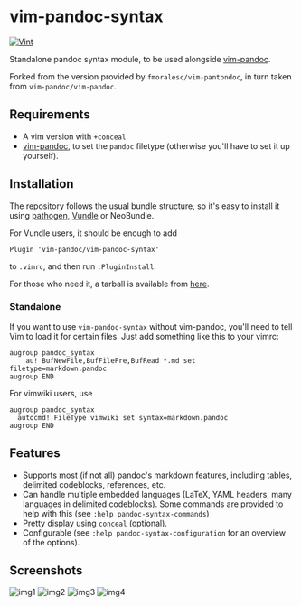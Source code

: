 # vim-pandoc-syntax

[![Vint](https://github.com/vim-pandoc/vim-pandoc-syntax/workflows/Vint/badge.svg)](https://github.com/vim-pandoc/vim-pandoc-syntax/actions?workflow=Vint)

Standalone pandoc syntax module, to be used alongside
[vim-pandoc](http://github.com/vim-pandoc/vim-pandoc).

Forked from the version provided by `fmoralesc/vim-pantondoc`, in turn taken
from `vim-pandoc/vim-pandoc`.

## Requirements

* A vim version with `+conceal`
* [vim-pandoc](http://github.com/vim-pandoc/vim-pandoc), to set the
  `pandoc` filetype (otherwise you'll have to set it up yourself).

## Installation

The repository follows the usual bundle structure, so it's easy to install it
using [pathogen](https://github.com/tpope/vim-pathogen),
[Vundle](https://github.com/gmarik/vundle) or NeoBundle.

For Vundle users, it should be enough to add

    Plugin 'vim-pandoc/vim-pandoc-syntax'

to `.vimrc`, and then run `:PluginInstall`.

For those who need it, a tarball is available from
[here](https://github.com/vim-pandoc/vim-pandoc-syntax/archive/master.zip).

### Standalone

If you want to use `vim-pandoc-syntax` without vim-pandoc, you'll need to tell
Vim to load it for certain files. Just add something like this to your vimrc:

~~~ vim
augroup pandoc_syntax
    au! BufNewFile,BufFilePre,BufRead *.md set filetype=markdown.pandoc
augroup END
~~~

For vimwiki users, use

~~~ vim
augroup pandoc_syntax
  autocmd! FileType vimwiki set syntax=markdown.pandoc
augroup END
~~~


## Features

* Supports most (if not all) pandoc's markdown features, including tables,
  delimited codeblocks, references, etc.
* Can handle multiple embedded languages (LaTeX, YAML headers, many languages
  in delimited codeblocks). Some commands are provided to help with this (see
  `:help pandoc-syntax-commands`)
* Pretty display using `conceal` (optional).
* Configurable (see `:help pandoc-syntax-configuration` for an overview of the
  options).

## Screenshots

![img1](http://i.imgur.com/UKXbG2V.png)
![img2](http://i.imgur.com/z8FpxRP.png)
![img3](http://i.imgur.com/ziNjQiE.png)
![img4](http://i.imgur.com/UKoOxzP.png)
